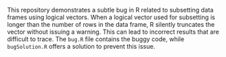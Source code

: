 This repository demonstrates a subtle bug in R related to subsetting data frames using logical vectors.  When a logical vector used for subsetting is longer than the number of rows in the data frame, R silently truncates the vector without issuing a warning. This can lead to incorrect results that are difficult to trace. The `bug.R` file contains the buggy code, while `bugSolution.R` offers a solution to prevent this issue.